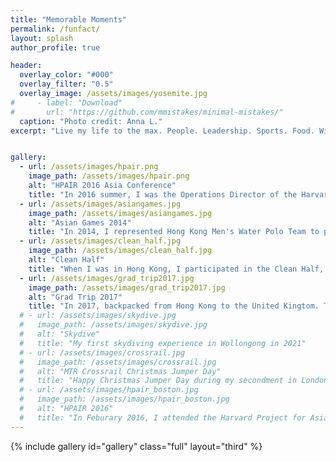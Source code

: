 ```yaml
---
title: "Memorable Moments"
permalink: /funfact/
layout: splash
author_profile: true

header:
  overlay_color: "#000"
  overlay_filter: "0.5"
  overlay_image: /assets/images/yosemite.jpg
#     - label: "Download"
#       url: "https://github.com/mmistakes/minimal-mistakes/"
  caption: "Photo credit: Anna L."
excerpt: "Live my life to the max. People. Leadership. Sports. Food. Wine. A picture paints a thousand words. Hover the photos for more info"


gallery:
  - url: /assets/images/hpair.png
    image_path: /assets/images/hpair.png
    alt: "HPAIR 2016 Asia Conference"
    title: "In 2016 summer, I was the Operations Director of the Harvard Project for Asian and Internation Relation (HPAIR) 2016 Asia Conference. Representing The Chinese University of Hong Kong (CUHK), my teammates and I held the biggest student conference in CUHK campus."
  - url: /assets/images/asiangames.jpg
    image_path: /assets/images/asiangames.jpg
    alt: "Asian Games 2014"
    title: "In 2014, I represented Hong Kong Men's Water Polo Team to participate the Incheon Asian Games 2014. The picture was taken before the opening ceremony. Walking on the stage and seeing 30,000 audience cheering for you is indescribably thrilling."
  - url: /assets/images/clean_half.jpg
    image_path: /assets/images/clean_half.jpg
    alt: "Clean Half"
    title: "When I was in Hong Kong, I participated in the Clean Half, which is a 15km swimming relay from Stanley Beach to Repulase Bay. We aimed to raise the awareness of the public about ocean protection."
  - url: /assets/images/grad_trip2017.jpg
    image_path: /assets/images/grad_trip2017.jpg
    alt: "Grad Trip 2017"
    title: "In 2017, backpacked from Hong Kong to the United Kingtom. Taking various transportation, my friend and I completed the "Mainland China-Tran-Siberian-Railway-Europe" journey in 45 days."
  # - url: /assets/images/skydive.jpg
  #   image_path: /assets/images/skydive.jpg
  #   alt: "Skydive"
  #   title: "My first skydiving experience in Wollongong in 2021"
  # - url: /assets/images/crossrail.jpg
  #   image_path: /assets/images/crossrail.jpg
  #   alt: "MTR Crossrail Christmas Jumper Day"
  #   title: "Happy Christmas Jumper Day during my secondment in London"
  # - url: /assets/images/hpair_boston.jpg
  #   image_path: /assets/images/hpair_boston.jpg
  #   alt: "HPAIR 2016"
  #   title: "In Feburary 2016, I attended the Harvard Project for Asian and Internation Relation (HPAIR) Conference at Havard University. As a delegate in the Corporate Leadership stream, I had the great opportunity to learn from industry leaders about management and exchange ideas with other delegates around the world."
---
```


{% include gallery id="gallery" class="full" layout="third" %}